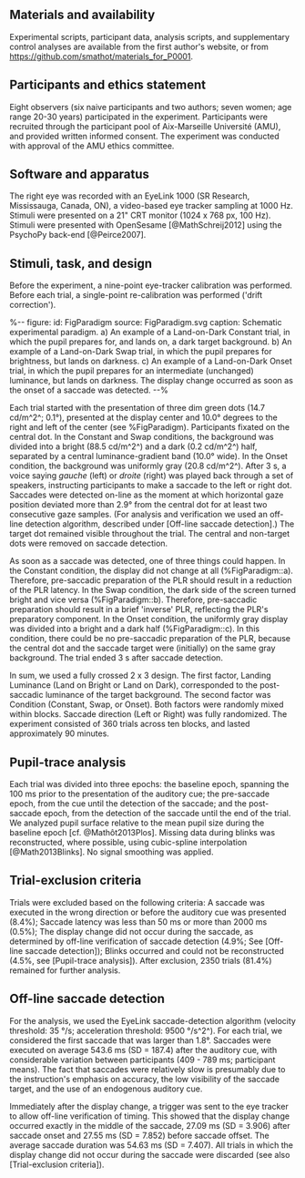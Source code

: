 ## Materials and availability

Experimental scripts, participant data, analysis scripts, and supplementary control analyses are available from the first author's website, or from <https://github.com/smathot/materials_for_P0001>.

## Participants and ethics statement

Eight observers (six naive participants and two authors; seven women; age range 20-30 years) participated in the experiment. Participants were recruited through the participant pool of Aix-Marseille Université (AMU), and provided written informed consent. The experiment was conducted with approval of the AMU ethics committee.

## Software and apparatus

The right eye was recorded with an EyeLink 1000 (SR Research, Mississauga, Canada, ON), a video-based eye tracker sampling at 1000 Hz. Stimuli were presented on a 21" CRT monitor (1024 x 768 px, 100 Hz). Stimuli were presented with OpenSesame [@MathSchreij2012] using the PsychoPy back-end [@Peirce2007].

## Stimuli, task, and design

Before the experiment, a nine-point eye-tracker calibration was performed. Before each trial, a single-point re-calibration was performed ('drift correction').

%--
figure:
 id: FigParadigm
 source: FigParadigm.svg
 caption: Schematic experimental paradigm. a) An example of a Land-on-Dark Constant trial, in which the pupil prepares for, and lands on, a dark target background. b) An example of a Land-on-Dark Swap trial, in which the pupil prepares for brightness, but lands on darkness. c) An example of a Land-on-Dark Onset trial, in which the pupil prepares for an intermediate (unchanged) luminance, but lands on darkness. The display change occurred as soon as the onset of a saccade was detected.
--%

Each trial started with the presentation of three dim green dots (14.7 cd/m^2^; 0.1°), presented at the display center and 10.0° degrees to the right and left of the center (see %FigParadigm). Participants fixated on the central dot. In the Constant and Swap conditions, the background was divided into a bright (88.5 cd/m^2^) and a dark (0.2 cd/m^2^) half, separated by a central luminance-gradient band (10.0° wide). In the Onset condition, the background was uniformly gray (20.8 cd/m^2^). After 3 s, a voice saying *gauche* (left) or *droite* (right) was played back through a set of speakers, instructing participants to make a saccade to the left or right dot. Saccades were detected on-line as the moment at which horizontal gaze position deviated more than 2.9° from the central dot for at least two consecutive gaze samples. (For analysis and verification we used an off-line detection algorithm, described under [Off-line saccade detection].) The target dot remained visible throughout the trial. The central and non-target dots were removed on saccade detection.

As soon as a saccade was detected, one of three things could happen. In the Constant condition, the display did not change at all (%FigParadigm::a). Therefore, pre-saccadic preparation of the PLR should result in a reduction of the PLR latency. In the Swap condition, the dark side of the screen turned bright and vice versa (%FigParadigm::b). Therefore, pre-saccadic preparation should result in a brief 'inverse' PLR, reflecting the PLR's preparatory component. In the Onset condition, the uniformly gray display was divided into a bright and a dark half (%FigParadigm::c). In this condition, there could be no pre-saccadic preparation of the PLR, because the central dot and the saccade target were (initially) on the same gray background. The trial ended 3 s after saccade detection.

In sum, we used a fully crossed 2 x 3 design. The first factor, Landing Luminance (Land on Bright or Land on Dark), corresponded to the post-saccadic luminance of the target background. The second factor was Condition (Constant, Swap, or Onset). Both factors were randomly mixed within blocks. Saccade direction (Left or Right) was fully randomized. The experiment consisted of 360 trials across ten blocks, and lasted approximately 90 minutes.

## Pupil-trace analysis

Each trial was divided into three epochs: the baseline epoch, spanning the 100 ms prior to the presentation of the auditory cue; the pre-saccade epoch, from the cue until the detection of the saccade; and the post-saccade epoch, from the detection of the saccade until the end of the trial. We analyzed pupil surface relative to the mean pupil size during the baseline epoch [cf. @Mathôt2013Plos]. Missing data during blinks was reconstructed, where possible, using cubic-spline interpolation [@Math2013Blinks]. No signal smoothing was applied.

## Trial-exclusion criteria

Trials were excluded based on the following criteria: A saccade was executed in the wrong direction or before the auditory cue was presented (8.4%); Saccade latency was less than 50 ms or more than 2000 ms (0.5%); The display change did not occur during the saccade, as determined by off-line verification of saccade detection (4.9%; See [Off-line saccade detection]); Blinks occurred and could not be reconstructed (4.5%, see [Pupil-trace analysis]). After exclusion, 2350 trials (81.4%) remained for further analysis.

## Off-line saccade detection

For the analysis, we used the EyeLink saccade-detection algorithm (velocity threshold: 35 °/s; acceleration threshold: 9500 °/s^2^). For each trial, we considered the first saccade that was larger than 1.8°. Saccades were executed on average 543.6 ms (SD = 187.4) after the auditory cue, with considerable variation between participants (409 - 789 ms; participant means). The fact that saccades were relatively slow is presumably due to the instruction's emphasis on accuracy, the low visibility of the saccade target, and the use of an endogenous auditory cue.

Immediately after the display change, a trigger was sent to the eye tracker to allow off-line verification of timing. This showed that the display change occurred exactly in the middle of the saccade, 27.09 ms (SD = 3.906) after saccade onset and 27.55 ms (SD = 7.852) before saccade offset. The average saccade duration was 54.63 ms (SD = 7.407). All trials in which the display change did not occur during the saccade were discarded (see also [Trial-exclusion criteria]).
